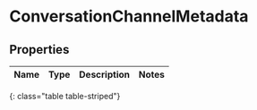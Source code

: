 # ConversationChannelMetadata


## Properties

| Name | Type | Description | Notes |
| ------------ | ------------- | ------------- | ------------- |
{: class="table table-striped"}



